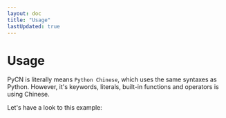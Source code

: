 ```yaml
---
layout: doc
title: "Usage"
lastUpdated: true
---
```


# Usage

PyCN is literally means `Python Chinese`, which uses the same syntaxes as Python. However, it's keywords, literals, built-in functions and operators is using Chinese.

Let's have a look to this example:
